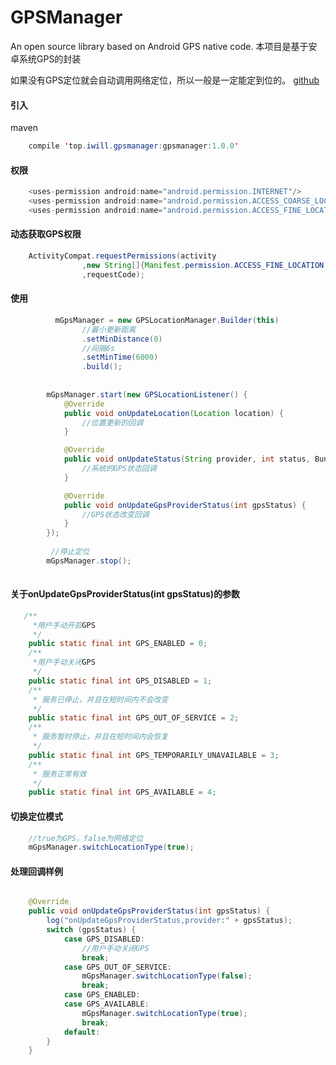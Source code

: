 # GPSManager
An open source library based on Android GPS native code.
本项目是基于安卓系统GPS的封装
    
如果没有GPS定位就会自动调用网络定位，所以一般是一定能定到位的。
[github](https://github.com/btcw/GpsLocationManager)
    
#### 引入
maven
````Java
    compile 'top.iwill.gpsmanager:gpsmanager:1.0.0'
````
#### 权限
````Java
    <uses-permission android:name="android.permission.INTERNET"/>
    <uses-permission android:name="android.permission.ACCESS_COARSE_LOCATION"/>
    <uses-permission android:name="android.permission.ACCESS_FINE_LOCATION"/>
````
#### 动态获取GPS权限
````Java
    ActivityCompat.requestPermissions(activity
                ,new String[]{Manifest.permission.ACCESS_FINE_LOCATION,Manifest.permission.ACCESS_COARSE_LOCATION}
                ,requestCode);
````

#### 使用
````Java
          mGpsManager = new GPSLocationManager.Builder(this)
                //最小更新距离
                .setMinDistance(0)
                //间隔6s
                .setMinTime(6000)
                .build();
        
        
        mGpsManager.start(new GPSLocationListener() {
            @Override
            public void onUpdateLocation(Location location) {
                //位置更新的回调
            }

            @Override
            public void onUpdateStatus(String provider, int status, Bundle extras) {
                //系统的GPS状态回调
            }

            @Override
            public void onUpdateGpsProviderStatus(int gpsStatus) {
                //GPS状态改变回调
            }
        });
        
         //停止定位
        mGpsManager.stop();
        
````

#### 关于onUpdateGpsProviderStatus(int gpsStatus)的参数
````Java
   /**
     *用户手动开启GPS
     */
    public static final int GPS_ENABLED = 0;
    /**
     *用户手动关闭GPS
     */
    public static final int GPS_DISABLED = 1;
    /**
     * 服务已停止，并且在短时间内不会改变
     */
    public static final int GPS_OUT_OF_SERVICE = 2;
    /**
     * 服务暂时停止，并且在短时间内会恢复
     */
    public static final int GPS_TEMPORARILY_UNAVAILABLE = 3;
    /**
     * 服务正常有效
     */
    public static final int GPS_AVAILABLE = 4;

````

#### 切换定位模式
````Java
    //true为GPS，false为网络定位
    mGpsManager.switchLocationType(true);
````

#### 处理回调样例
````Java

    @Override
    public void onUpdateGpsProviderStatus(int gpsStatus) {
        log("onUpdateGpsProviderStatus,provider:" + gpsStatus);
        switch (gpsStatus) {
            case GPS_DISABLED:
                //用户手动关闭GPS
                break;
            case GPS_OUT_OF_SERVICE:
                mGpsManager.switchLocationType(false);
                break;
            case GPS_ENABLED:
            case GPS_AVAILABLE:
                mGpsManager.switchLocationType(true);
                break;
            default:
        }
    }
````
